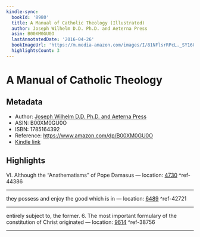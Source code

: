 ```yaml
---
kindle-sync:
  bookId: '8980'
  title: A Manual of Catholic Theology (Illustrated)
  author: Joseph Wilhelm D.D. Ph.D. and Aeterna Press
  asin: B00XM0GU0O
  lastAnnotatedDate: '2016-04-26'
  bookImageUrl: 'https://m.media-amazon.com/images/I/81NFlsrRPcL._SY160.jpg'
  highlightsCount: 3
---
```

# A Manual of Catholic Theology
## Metadata
* Author: [Joseph Wilhelm D.D. Ph.D. and Aeterna Press](https://www.amazon.comundefined)
* ASIN: B00XM0GU0O
* ISBN: 1785164392
* Reference: https://www.amazon.com/dp/B00XM0GU0O
* [Kindle link](kindle://book?action=open&asin=B00XM0GU0O)

## Highlights
VI. Although the “Anathematisms” of Pope Damasus — location: [4730](kindle://book?action=open&asin=B00XM0GU0O&location=4730) ^ref-44386

---
they possess and enjoy the good which is in — location: [6489](kindle://book?action=open&asin=B00XM0GU0O&location=6489) ^ref-42721

---
entirely subject to, the former. 6. The most important formulary of the constitution of Christ originated — location: [9614](kindle://book?action=open&asin=B00XM0GU0O&location=9614) ^ref-38756

---
